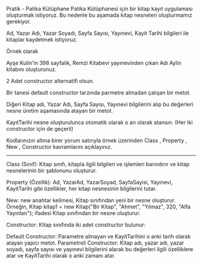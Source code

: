 ﻿Pratik - Patika Kütüphane
Patika Kütüphanesi için bir kitap kayıt uygulaması oluşturmak istiyoruz. Bu nedenle bu aşamada kitap nesneleri oluşturmamız gerekiyor.

Ad, Yazar Adı, Yazar Soyadı, Sayfa Sayısı, Yayınevi, Kayit Tarihi bilgileri ile kitaplar kaydetmek istiyoruz.


Örnek olarak

Ayşe Kulin'in 398 sayfalık, Remzi Kitabevi yayınevinden çıkan Adı Aylin kitabını oluşturunuz.

2 Adet constructor alternatifi olsun.

Bir tanesi default constructor tarzında parmetre almadan çalışan bir metot.

Diğeri Kitap adı, Yazar Adı, Sayfa Sayısı, Yayınevi  bilgilerini alıp bu değerleri nesne üretim aşamasında atayan bir metot.

KayıtTarihi nesne oluşturulunca otomatik olarak o an olarak atansın. (Her iki constructor için de geçerli)

Kodlarınızın altına birer yorum satırıyla örnek üzerinden Class , Property , New , Constructor kavramlarını açıklayınız.
___

Class (Sınıf): Kitap sınıfı, kitapla ilgili bilgileri ve işlemleri barındırır ve kitap nesnelerinin bir şablonunu oluşturur.

Property (Özellik): Ad, YazarAd, YazarSoyad, SayfaSayisi, Yayinevi, KayitTarihi gibi özellikler, her kitap nesnesinin bilgilerini tutar.

New: new anahtar kelimesi, Kitap sınıfından yeni bir nesne oluşturur. Örneğin, Kitap kitap1 = new Kitap("Bir Kitap", "Ahmet", "Yılmaz", 320, "Alfa Yayınları"); ifadesi Kitap sınıfından bir nesne oluşturur.

Constructor: Kitap sınıfında iki adet constructor bulunur:

Default Constructor: Parametre almayan ve KayitTarihini o anki tarih olarak atayan yapıcı metot.
Parametreli Constructor: Kitap adı, yazar adı, yazar soyadı, sayfa sayısı ve yayınevi bilgilerini alarak bu değerleri ilgili özelliklere atar ve KayitTarihi olarak o anki zamanı atar.